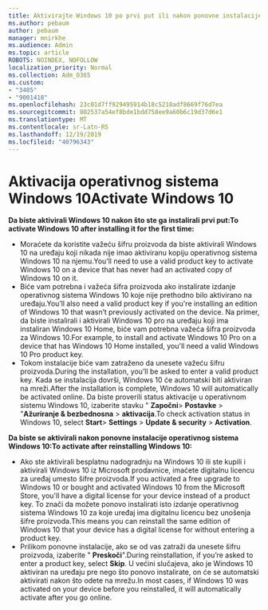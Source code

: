 ```yaml
---
title: Aktivirajte Windows 10 po prvi put ili nakon ponovne instalacije
ms.author: pebaum
author: pebaum
manager: mnirkhe
ms.audience: Admin
ms.topic: article
ROBOTS: NOINDEX, NOFOLLOW
localization_priority: Normal
ms.collection: Adm_O365
ms.custom:
- "3485"
- "9001418"
ms.openlocfilehash: 23c01d7ff929495914b18c5218adf8669f76d7ea
ms.sourcegitcommit: 802537a54ef8bde1bdd758ee9a60b6c19d37d6e1
ms.translationtype: MT
ms.contentlocale: sr-Latn-RS
ms.lasthandoff: 12/19/2019
ms.locfileid: "40796343"
---
```

# <a name="activate-windows-10"></a><span data-ttu-id="4c537-102">Aktivacija operativnog sistema Windows 10</span><span class="sxs-lookup"><span data-stu-id="4c537-102">Activate Windows 10</span></span>

<span data-ttu-id="4c537-103">**Da biste aktivirali Windows 10 nakon što ste ga instalirali prvi put:**</span><span class="sxs-lookup"><span data-stu-id="4c537-103">**To activate Windows 10 after installing it for the first time:**</span></span>

- <span data-ttu-id="4c537-104">Moraćete da koristite važeću šifru proizvoda da biste aktivirali Windows 10 na uređaju koji nikada nije imao aktiviranu kopiju operativnog sistema Windows 10 na njemu.</span><span class="sxs-lookup"><span data-stu-id="4c537-104">You’ll need to use a valid product key to activate Windows 10 on a device that has never had an activated copy of Windows 10 on it.</span></span>
- <span data-ttu-id="4c537-105">Biće vam potrebna i važeća šifra proizvoda ako instalirate izdanje operativnog sistema Windows 10 koje nije prethodno bilo aktivirano na uređaju.</span><span class="sxs-lookup"><span data-stu-id="4c537-105">You’ll also need a valid product key if you're installing an edition of Windows 10 that wasn’t previously activated on the device.</span></span> <span data-ttu-id="4c537-106">Na primer, da biste instalirali i aktivirali Windows 10 pro na uređaju koji ima instaliran Windows 10 Home, biće vam potrebna važeća šifra proizvoda za Windows 10.</span><span class="sxs-lookup"><span data-stu-id="4c537-106">For example, to install and activate Windows 10 Pro on a device that has Windows 10 Home installed, you'll need a valid Windows 10 Pro product key.</span></span>
- <span data-ttu-id="4c537-107">Tokom instalacije biće vam zatraženo da unesete važeću šifru proizvoda.</span><span class="sxs-lookup"><span data-stu-id="4c537-107">During the installation, you’ll be asked to enter a valid product key.</span></span> <span data-ttu-id="4c537-108">Kada se instalacija dovrši, Windows 10 će automatski biti aktiviran na mreži.</span><span class="sxs-lookup"><span data-stu-id="4c537-108">After the installation is complete, Windows 10 will automatically be activated online.</span></span> <span data-ttu-id="4c537-109">Da biste proverili status aktivacije u operativnom sistemu Windows 10, izaberite stavku " **Započni**> **Postavke** > "**Ažuriranje & bezbednosna** > **aktivacija**.</span><span class="sxs-lookup"><span data-stu-id="4c537-109">To check activation status in Windows 10, select **Start**> **Settings** > **Update & security** > **Activation**.</span></span>

<span data-ttu-id="4c537-110">**Da biste se aktivirali nakon ponovne instalacije operativnog sistema Windows 10:**</span><span class="sxs-lookup"><span data-stu-id="4c537-110">**To activate after reinstalling Windows 10:**</span></span>

- <span data-ttu-id="4c537-111">Ako ste aktivirali besplatnu nadogradnju na Windows 10 ili ste kupili i aktivirali Windows 10 iz Microsoft prodavnice, imaćete digitalnu licencu za uređaj umesto šifre proizvoda.</span><span class="sxs-lookup"><span data-stu-id="4c537-111">If you activated a free upgrade to Windows 10 or bought and activated Windows 10 from the Microsoft Store, you'll have a digital license for your device instead of a product key.</span></span> <span data-ttu-id="4c537-112">To znači da možete ponovo instalirati isto izdanje operativnog sistema Windows 10 za koje uređaj ima digitalnu licencu bez unošenja šifre proizvoda.</span><span class="sxs-lookup"><span data-stu-id="4c537-112">This means you can reinstall the same edition of Windows 10 that your device has a digital license for without entering a product key.</span></span>
- <span data-ttu-id="4c537-113">Prilikom ponovne instalacije, ako se od vas zatraži da unesete šifru proizvoda, izaberite " **Preskoči**".</span><span class="sxs-lookup"><span data-stu-id="4c537-113">During reinstallation, if you’re asked to enter a product key, select **Skip**.</span></span> <span data-ttu-id="4c537-114">U većini slučajeva, ako je Windows 10 aktiviran na uređaju pre nego što ponovo instalirate, on će se automatski aktivirati nakon što odete na mrežu.</span><span class="sxs-lookup"><span data-stu-id="4c537-114">In most cases, if Windows 10 was activated on your device before you reinstalled, it will automatically activate after you go online.</span></span>

